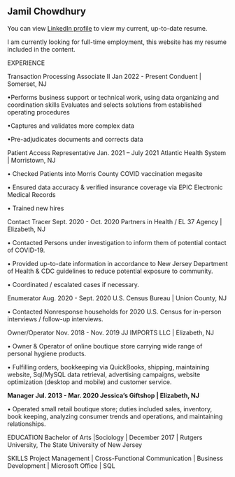 ## Jamil Chowdhury

You can view [LinkedIn profile](https://www.linkedin.com/in/jamilchowdhury/) to view my current, up-to-date resume.

I am currently looking for full-time employment, this website has my resume included in the content.

EXPERIENCE

Transaction Processing Associate II Jan 2022 - Present 
Conduent | Somerset, NJ

•Performs business support or technical work, using data organizing and coordination skills
Evaluates and selects solutions from established operating procedures

•Captures and validates more complex data

•Pre-adjudicates documents and corrects data


Patient Access Representative Jan. 2021 – July 2021 
Atlantic Health System | Morristown, NJ 

• Checked Patients into Morris County COVID vaccination megasite 

• Ensured data accuracy & verified insurance coverage via EPIC Electronic Medical Records 

• Trained new hires


Contact Tracer Sept. 2020 - Oct. 2020 
Partners in Health / EL 37 Agency | Elizabeth, NJ

• Contacted Persons under investigation to inform them of potential contact of COVID-19. 

• Provided up-to-date information in accordance to New Jersey Department of Health & CDC 
guidelines to reduce potential exposure to community. 

• Coordinated / escalated cases if necessary. 


Enumerator Aug. 2020 - Sept. 2020 
 U.S. Census Bureau | Union County, NJ

• Contacted Nonresponse households for 2020 U.S. Census for in-person interviews / follow-up 
interviews.


Owner/Operator Nov. 2018 - Nov. 2019 
JJ IMPORTS LLC | Elizabeth, NJ
 
• Owner & Operator of online boutique store carrying wide range of personal hygiene products. 

• Fulfilling orders, bookkeeping via QuickBooks, shipping, maintaining website, Sql/MySQL data 
retrieval, advertising campaigns, website optimization (desktop and mobile) and customer service. 
 
<strong>Manager Jul. 2013 - Mar. 2020 
Jessica’s Giftshop | Elizabeth, NJ</strong> 

• Operated small retail boutique store; duties included sales, inventory, book keeping, analyzing 
consumer trends and operations, and maintaining relationships.
 
EDUCATION 
Bachelor of Arts |Sociology | December 2017 | Rutgers University, The State University of New Jersey 
 
SKILLS 
Project Management | Cross-Functional Communication | Business Development | Microsoft Office | 
SQL 



